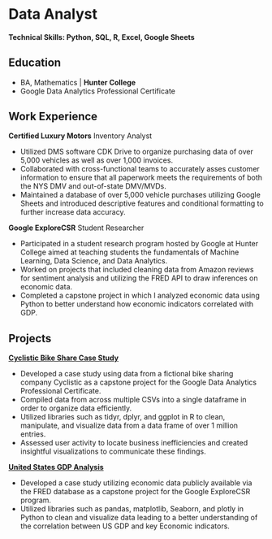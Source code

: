 # Data Analyst

#### Technical Skills: Python, SQL, R, Excel, Google Sheets

## Education
- BA, Mathematics | **Hunter College**
- Google Data Analytics Professional Certificate

## Work Experience
**Certified Luxury Motors**
Inventory Analyst
- Utilized DMS software CDK Drive to organize purchasing data of over 5,000 vehicles as well as over 1,000 invoices.
- Collaborated with cross-functional teams to accurately asses customer information to ensure that all paperwork meets the requirements of both the NYS DMV and out-of-state DMV/MVDs.
- Maintained a database of over 5,000 vehicle purchases utilizing Google Sheets and introduced descriptive features and conditional formatting to further increase data accuracy.

**Google ExploreCSR**
Student Researcher
- Participated in a student research program hosted by Google at Hunter College aimed at teaching students the fundamentals of Machine Learning, Data Science, and Data Analytics.
- Worked on projects that included cleaning data from Amazon reviews for sentiment analysis and utilizing the FRED API to draw inferences on economic data.
- Completed a capstone project in which I analyzed economic data using Python to better understand how economic indicators correlated with GDP.

## Projects
**[Cyclistic Bike Share Case Study](https://www.kaggle.com/code/kevinjordan323232/cyclistic-bike-share-case-study/notebook)** 
- Developed a case study using data from a fictional bike sharing company Cyclistic as a capstone project for the Google Data Analytics Professional Certificate.
- Compiled data from across multiple CSVs into a single dataframe in order to organize data efficiently.
- Utilized libraries such as tidyr, dplyr, and ggplot in R to clean, manipulate, and visualize data from a data frame of over 1 million entries.
- Assessed user activity to locate business inefficiencies and created insightful visualizations to communicate these findings.

**[United States GDP Analysis](https://www.kaggle.com/code/kevinjordan323232/gdp-analysis)**
- Developed a case study utilizing economic data publicly available via the FRED database as a capstone project for the Google ExploreCSR program. 
- Utilized libraries such as pandas, matplotlib, Seaborn, and plotly in Python to clean and visualize data leading to a better understanding of the correlation between US GDP and key Economic indicators.
